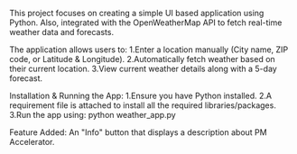 This project focuses on creating a simple UI based application using Python. Also, integrated with the OpenWeatherMap API to fetch real-time weather data and forecasts.

The application allows users to:
1.Enter a location manually (City name, ZIP code, or Latitude & Longitude).
2.Automatically fetch weather based on their current location.
3.View current weather details along with a 5-day forecast.

Installation & Running the App:
1.Ensure you have Python installed.
2.A requirement file is attached to install all the required libraries/packages.
3.Run the app using:
  python weather_app.py

Feature Added: An "Info" button that displays a description about PM Accelerator.
